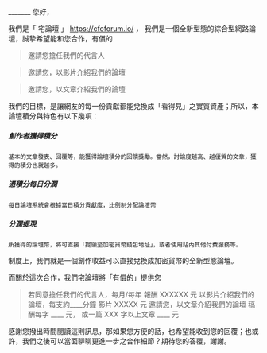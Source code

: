 _______ 您好，

我們是「 宅論壇 」 https://cfoforum.io/ ，
我們是一個全新型態的綜合型網路論壇，誠摯希望能和您合作，有償的
 > 邀請您擔任我們的代言人 

 > 邀請您，以影片介紹我們的論壇

 > 邀請您，以文章介紹我們的論壇

我們的目標，是讓網友的每一份貢獻都能兌換成「看得見」之實質資產；所以，本論壇積分與特色有以下幾項：
##### 創作者獲得積分
    基本的文章發表、回覆等，能獲得論壇積分的回饋獎勵。當然，討論度越高、越優質的文章，獲得的積分也就越多。
##### 憑積分每日分潤
    每日論壇系統會根據當日積分貢獻度，比例制分配論壇幣
##### 分潤提現
    所獲得的論壇幣，將可直接「提領至加密貨幣錢包地址」，或者使用站內其他付費服務等。
制度上，我們就是一個創作收益可以直接兌換成加密貨幣的全新型態論壇。

而關於這次合作，我們宅論壇將「有償的」提供您

 > 若同意擔任我們的代言人，每月/每年 報酬     XXXXXX 元
 > 以影片介紹我們的論壇，每支約____分鐘
 影片 XXXXX 元
 > 邀請您，以文章介紹我們的論壇
稿酬每字 ____ 元， 或一篇 XXX 字以上文章 ____ 元

感謝您撥出時間閱讀這則訊息，那如果您方便的話，也希望能收到您的回覆；也或許，我們之後可以當面聊聊更進一步之合作細節？期待您的答覆，謝謝。



